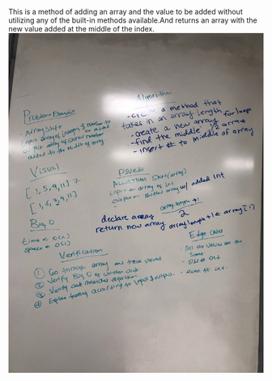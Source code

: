 This is a method of adding an array and the value to be added
without utilizing any of the built-in methods available.And returns an array with the 
new value added at the middle of the index.
![](https://github.com/shalina2/DatastructureAndAlgorithm/blob/array_shift/Asset/array_shift.jpg)
